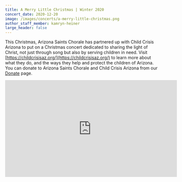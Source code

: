 ```yaml
---
title: A Merry Little Christmas | Winter 2020
concert_date: 2020-12-20
image: /images/concerts/a-merry-little-christmas.png
author_staff_member: kamryn-heiner
large_header: false
---
```


This Christmas, Arizona Saints Chorale has partnered up with Child Crisis
Arizona to put on a Christmas concert dedicated to sharing the light of Christ,
not just through song but also by serving children in need. Visit
[https://childcrisisaz.org/](https://childcrisisaz.org/) to learn more about
what they do, and the ways they help and protect the children of Arizona. You
can donate to Arizona Saints Chorale and Child Crisis Arizona from our
[Donate](/donate) page.

<iframe width="560" height="315" src="https://www.youtube.com/embed/eeFs4bpPDoY" title="YouTube video player" frameborder="0" allow="accelerometer; autoplay; clipboard-write; encrypted-media; gyroscope; picture-in-picture; web-share" allowfullscreen></iframe>